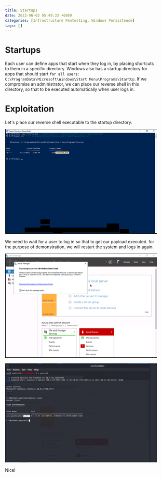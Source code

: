 ```yaml
---
title: Startups
date: 2022-06-03 05:49:33 +0800
categories: [Infrastructure Pentesting, Windows Persistence]
tags: []  
---
```


# Startups

Each user can define apps that start when they log in, by placing shortcuts to them in a specific directory. Windows also has a startup directory for apps that should start `for all users: C:\ProgramData\Microsoft\Windows\Start Menu\Programs\StartUp`. If we compromise an administrator, we can place our reverse shell in this directory, so that to be executed automatically when user logs in.

# Exploitation

Let's place our reverse shell executable to the startup directory.

![registryautorun](https://raw.githubusercontent.com/cyberkhalid/cyberkhalid.github.io/main/assets/img/ipentest/winprivstartup2.png)

We need to wait for a user to log in so that to get our payload executed. for the purpose of demonstration, we will restart the system and logs in again.

![winpriv](https://raw.githubusercontent.com/cyberkhalid/cyberkhalid.github.io/main/assets/img/ipentest/winprivautorun5.png)

![winpriv](https://raw.githubusercontent.com/cyberkhalid/cyberkhalid.github.io/main/assets/img/ipentest/winprivautorun4.png)

Nice!

 
